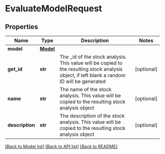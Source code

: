 # EvaluateModelRequest


## Properties
Name | Type | Description | Notes
------------ | ------------- | ------------- | -------------
**model** | [**Model**](Model.md) |  | 
**get_id** | **str** |          The _id of the stock analysis. This value will be copied         to the resulting stock analysis object, if left blank         a random ID will be generated      | [optional] 
**name** | **str** |          The name of the stock analysis. This value will be copied         to the resulting stock analysis object      | [optional] 
**description** | **str** |          The description of the stock analysis. This value will be copied         to the resulting stock analysis object      | [optional] 

[[Back to Model list]](../README.md#documentation-for-models) [[Back to API list]](../README.md#documentation-for-api-endpoints) [[Back to README]](../README.md)


